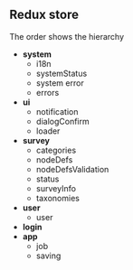 ## **Redux store**

The order shows the hierarchy

- **system**
  - i18n
  - systemStatus
  - system error
  - errors
- **ui**
  - notification
  - dialogConfirm
  - loader
- **survey**
  - categories
  - nodeDefs
  - nodeDefsValidation
  - status
  - surveyInfo
  - taxonomies 
- **user**
  - user
- **login**   
- **app**
  - job
  - saving